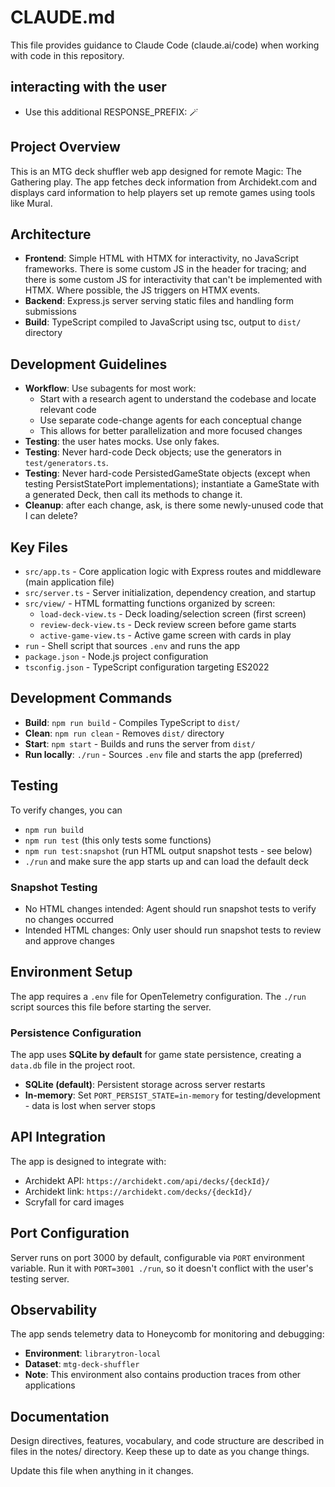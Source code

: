 # CLAUDE.md

This file provides guidance to Claude Code (claude.ai/code) when working with code in this repository.

## interacting with the user

- Use this additional RESPONSE_PREFIX: 🪄 

## Project Overview

This is an MTG deck shuffler web app designed for remote Magic: The Gathering play. The app fetches deck information from Archidekt.com and displays card information to help players set up remote games using tools like Mural.

## Architecture

- **Frontend**: Simple HTML with HTMX for interactivity, no JavaScript frameworks. There is some custom JS in the header for tracing; and there is some custom JS for interactivity that can't be implemented with HTMX. Where possible, the JS triggers on HTMX events.
- **Backend**: Express.js server serving static files and handling form submissions
- **Build**: TypeScript compiled to JavaScript using tsc, output to `dist/` directory

## Development Guidelines

- **Workflow**: Use subagents for most work:
  - Start with a research agent to understand the codebase and locate relevant code
  - Use separate code-change agents for each conceptual change
  - This allows for better parallelization and more focused changes
- **Testing**: the user hates mocks. Use only fakes.
- **Testing**: Never hard-code Deck objects; use the generators in `test/generators.ts`.
- **Testing**: Never hard-code PersistedGameState objects (except when testing PersistStatePort implementations); instantiate a GameState with a generated Deck, then call its methods to change it.
- **Cleanup**: after each change, ask, is there some newly-unused code that I can delete?

## Key Files

- `src/app.ts` - Core application logic with Express routes and middleware (main application file)
- `src/server.ts` - Server initialization, dependency creation, and startup
- `src/view/` - HTML formatting functions organized by screen:
  - `load-deck-view.ts` - Deck loading/selection screen (first screen)
  - `review-deck-view.ts` - Deck review screen before game starts
  - `active-game-view.ts` - Active game screen with cards in play
- `run` - Shell script that sources `.env` and runs the app
- `package.json` - Node.js project configuration
- `tsconfig.json` - TypeScript configuration targeting ES2022

## Development Commands

- **Build**: `npm run build` - Compiles TypeScript to `dist/`
- **Clean**: `npm run clean` - Removes `dist/` directory
- **Start**: `npm start` - Builds and runs the server from `dist/`
- **Run locally**: `./run` - Sources `.env` file and starts the app (preferred)

## Testing

To verify changes, you can

- `npm run build`
- `npm run test` (this only tests some functions)
- `npm run test:snapshot` (run HTML output snapshot tests - see below)
- `./run` and make sure the app starts up and can load the default deck

### Snapshot Testing

- No HTML changes intended: Agent should run snapshot tests to verify no changes occurred
- Intended HTML changes: Only user should run snapshot tests to review and approve changes

## Environment Setup

The app requires a `.env` file for OpenTelemetry configuration. The `./run` script sources this file before starting the server.

### Persistence Configuration

The app uses **SQLite by default** for game state persistence, creating a `data.db` file in the project root.

- **SQLite (default)**: Persistent storage across server restarts
- **In-memory**: Set `PORT_PERSIST_STATE=in-memory` for testing/development - data is lost when server stops

## API Integration

The app is designed to integrate with:

- Archidekt API: `https://archidekt.com/api/decks/{deckId}/`
- Archidekt link: `https://archidekt.com/decks/{deckId}/`
- Scryfall for card images

## Port Configuration

Server runs on port 3000 by default, configurable via `PORT` environment variable. Run it with `PORT=3001 ./run`, so it doesn't conflict with the user's testing server.

## Observability

The app sends telemetry data to Honeycomb for monitoring and debugging:

- **Environment**: `librarytron-local`
- **Dataset**: `mtg-deck-shuffler`
- **Note**: This environment also contains production traces from other applications

## Documentation

Design directives, features, vocabulary, and code structure are described in files in the notes/ directory. Keep these up to date as you change things.

Update this file when anything in it changes.

